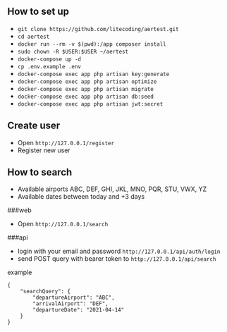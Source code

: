 ## How to set up

- `git clone https://github.com/litecoding/aertest.git`
- `cd aertest`
- `docker run --rm -v $(pwd):/app composer install`
- `sudo chown -R $USER:$USER ~/aertest`
- `docker-compose up -d`
- `cp .env.example .env`
- `docker-compose exec app php artisan key:generate`
- `docker-compose exec app php artisan optimize`
- `docker-compose exec app php artisan migrate`
- `docker-compose exec app php artisan db:seed`
- `docker-compose exec app php artisan jwt:secret`


## Create user

- Open `http://127.0.0.1/register`
- Register new user

## How to search

- Available airports ABC, DEF, GHI, JKL, MNO, PQR, STU, VWX, YZ
- Available dates between today and +3 days

###web
- Open `http://127.0.0.1/search`


###api
- login with your email and password `http://127.0.0.1/api/auth/login`
- send POST query with bearer token to `http://127.0.0.1/api/search`

example
```
{
    "searchQuery": {
        "departureAirport": "ABC",
        "arrivalAirport": "DEF",
        "departureDate": "2021-04-14"
    }
}
```
